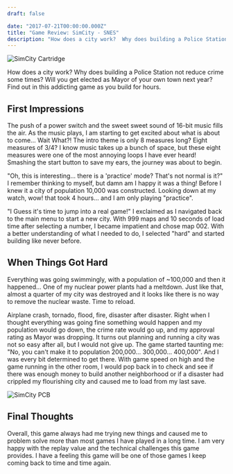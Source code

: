 ```yaml
---
draft: false

date: "2017-07-21T00:00:00.000Z"
title: "Game Review: SimCity - SNES"
description: "How does a city work?  Why does building a Police Station not reduce crime some times?  Will you get elected as Mayor of your own town next year?  Find out in this addicting game as you build for hours."
---
```


![SimCity Cartridge](cart-front.png)

How does a city work? Why does building a Police Station not reduce crime some times? Will you get elected as Mayor of your own town next year? Find out in this addicting game as you build for hours.

## First Impressions

The push of a power switch and the sweet sweet sound of 16-bit music fills the air. As the music plays, I am starting to get excited about what is about to come... Wait What?! The intro theme is only 8 measures long? Eight measures of 3/4? I know music takes up a bunch of space, but these eight measures were one of the most annoying loops I have ever heard! Smashing the start button to save my ears, the journey was about to begin.

"Oh, this is interesting... there is a 'practice' mode? That's not normal is it?" I remember thinking to myself, but damn am I happy it was a thing! Before I knew it a city of population 10,000 was constructed. Looking down at my watch, wow! that took 4 hours... and I am only playing "practice".

"I Guess it's time to jump into a real game!" I exclaimed as I navigated back to the main menu to start a new city. With 999 maps and 10 seconds of load time after selecting a number, I became impatient and chose map 002. With a better understanding of what I needed to do, I selected "hard" and started building like never before.

## When Things Got Hard

Everything was going swimmingly, with a population of ~100,000 and then it happened... One of my nuclear power plants had a meltdown. Just like that, almost a quarter of my city was destroyed and it looks like there is no way to remove the nuclear waste. Time to reload.

Airplane crash, tornado, flood, fire, disaster after disaster. Right when I thought everything was going fine something would happen and my population would go down, the crime rate would go up, and my approval rating as Mayor was dropping. It turns out planning and running a city was not so easy after all, but I would not give up. The game started taunting me: "No, you can't make it to population 200,000... 300,000... 400,000". And I was every bit determined to get there. With game speed on high and the game running in the other room, I would pop back in to check and see if there was enough money to build another neighborhood or if a disaster had crippled my flourishing city and caused me to load from my last save.

![SimCity PCB](pcb-front.png)

## Final Thoughts

Overall, this game always had me trying new things and caused me to problem solve more than most games I have played in a long time. I am very happy with the replay value and the technical challenges this game provides. I have a feeling this game will be one of those games I keep coming back to time and time again.
